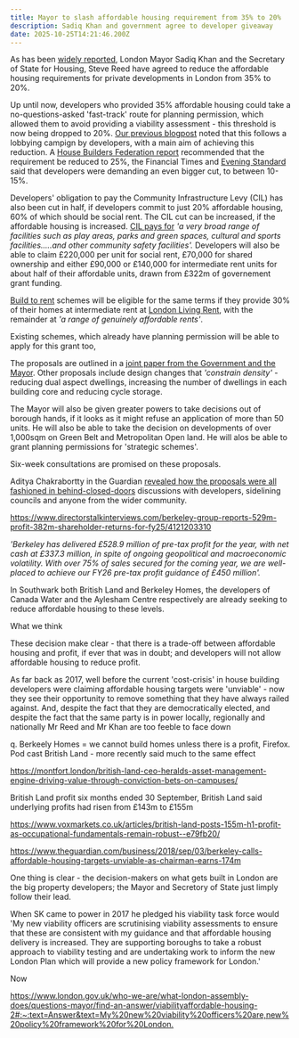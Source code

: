 ```yaml
---
title: Mayor to slash affordable housing requirement from 35% to 20%
description: Sadiq Khan and government agree to developer giveaway
date: 2025-10-25T14:21:46.200Z
---
```

As has been [widely reported](https://www.theguardian.com/society/2025/oct/23/ministers-confirm-plans-to-reduce-londons-affordable-housing-quotas), London Mayor Sadiq Khan and the Secretary of State for Housing, Steve Reed have agreed to reduce the affordable housing requirements for private developments in London from 35% to 20%.  

Up until now, developers who provided 35% affordable housing could take a no-questions-asked 'fast-track' route for planning permission, which allowed them to avoid providing a viability assessment - this threshold is now being dropped to 20%.  [Our previous blogpost](https://www.35percent.org/posts/nearly-1-000-empty-homes-on-the-aylesbury-estate/) noted that this follows a lobbying campign by developers, with a main aim of achieving this reduction.  A [House Builders Federation report](https://www.hbf.co.uk/documents/14913/Mind_the_Gap_Examining_Londons_housing_shortfall.pdf) recommended that the requirement be reduced to 25%, the Financial Times and [Evening Standard](https://www.standard.co.uk/news/london/housing-crisis-sadiq-khan-affordable-homes-rule-gla-mayor-b1250874.html) said that developers were demanding an even bigger cut, to between 10-15%. 

Developers' obligation to pay the Community Infrastructure Levy (CIL) has also been cut in half, if developers commit to just 20% affordable housing, 60% of which should be social rent.  The CIL cut can be increased, if the affordable housing is increased.  [CIL pays for](https://assets.publishing.service.gov.uk/media/5a7969dc40f0b63d72fc59ba/1897278.pdf) *'a very broad range of facilities such as play areas, parks and green spaces, cultural and sports facilities.....and other community safety facilities'.*  Developers will also be able to claim £220,000 per unit for social rent, £70,000 for shared ownership and either £90,000 or £140,000 for intermediate rent units for about half of their affordable units, drawn from £322m of governement grant funding.

[Build to rent](https://www.gov.uk/guidance/build-to-rent) schemes will  be eligible for the same terms if they provide 30% of their homes at intermediate rent at [London Living Rent](https://www.london.gov.uk/programmes-strategies/housing-and-land/buying-and-owning-home/london-living-rent), with the remainder at *'a range of genuinely affordable rents'*.

Existing schemes, which already have planning permission will be able to apply for this grant too,

The proposals are outlined in a [joint paper from the Government and the Mayor](https://assets.publishing.service.gov.uk/media/68fa1ab730c331c88be6f00a/support-for-house-building-in-london.pdf).  Other proposals include design changes that  *'constrain density'* - reducing dual aspect dwellings, increasing the number of dwellings in each building core and reducing cycle storage. 

The Mayor will also be given greater powers to take decisions out of borough hands, if it looks as it might refuse an application of more than 50 units.  He will also be able to take the decision on developments of over 1,000sqm on Green Belt and Metropolitan Open land.  He will alos be able to grant planning permissions for 'strategic schemes'.

Six-week consultations are promised on these proposals.  

Aditya Chakrabortty in the Guardian [revealed how the proposals were all fashioned in behind-closed-doors](https://www.theguardian.com/commentisfree/2025/oct/15/labour-housing-memo-leak-steve-reed) discussions with developers, sidelining councils and anyone from the wider community.

<https://www.directorstalkinterviews.com/berkeley-group-reports-529m-profit-382m-shareholder-returns-for-fy25/4121203310>

*'Berkeley has delivered £528.9 million of pre-tax profit for the year, with net cash at £337.3 million, in spite of ongoing geopolitical and macroeconomic volatility.  With over 75% of sales secured for the coming year, we are well-placed to achieve our FY26 pre-tax profit guidance of £450 million'.* 

In Southwark both British Land and Berkeley Homes, the developers of Canada Water and the Aylesham Centre respectively are already seeking to reduce affordable housing to these levels.

What we think

These decision make clear -  that there is a trade-off between affordable housing and profit, if ever that was in doubt; and developers will not allow affordable housing to reduce profit.

As far back as 2017, well before the current 'cost-crisis' in house building developers were claiming affordable housing targets were 'unviable' - now they see their opportunity to remove something that they have always railed against. And, despite the fact that they are democratically elected, and despite the fact that the same party is in power locally, regionally and nationally Mr Reed and Mr Khan are too feeble to face down  

q. Berkeely Homes = we cannot build homes unless there is a profit, Firefox.  Pod cast British Land - more recently said much to the same effect 

<https://montfort.london/british-land-ceo-heralds-asset-management-engine-driving-value-through-conviction-bets-on-campuses/>

British Land profit six months ended 30 September, British Land said underlying profits had risen from £143m to £155m

<https://www.voxmarkets.co.uk/articles/british-land-posts-155m-h1-profit-as-occupational-fundamentals-remain-robust--e79fb20/>

<https://www.theguardian.com/business/2018/sep/03/berkeley-calls-affordable-housing-targets-unviable-as-chairman-earns-174m>

One thing is clear - the decision-makers on what gets built in London are the big property developers; the Mayor and Secretory of State just limply follow their lead.

When SK came to power in 2017 he pledged his viability task force would 'My new viability officers are scrutinising viability assessments to ensure that these are consistent with my guidance and that affordable housing delivery is increased. They are supporting boroughs to take a robust approach to viability testing and are undertaking work to inform the new London Plan which will provide a new policy framework for London.'

Now 



<https://www.london.gov.uk/who-we-are/what-london-assembly-does/questions-mayor/find-an-answer/viabilityaffordable-housing-2#:~:text=Answer&text=My%20new%20viability%20officers%20are,new%20policy%20framework%20for%20London.>